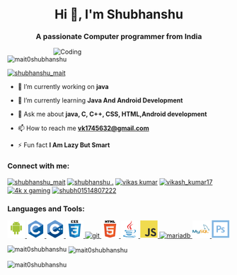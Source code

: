 <h1 align="center">Hi 👋, I'm Shubhanshu</h1>
<h3 align="center">A passionate Computer programmer from India</h3>
<img align="right" alt="Coding" width="400" src="https://cdn.dribbble.com/users/1162077/screenshots/3848914/programmer.gif">

<p align="left"> <img src="https://komarev.com/ghpvc/?username=mait0shubhanshu&label=Profile%20views&color=0e75b6&style=flat" alt="mait0shubhanshu" /> </p>

<p align="left"> <a href="https://twitter.com/shubhanshu_mait" target="blank"><img src="https://img.shields.io/twitter/follow/shubhanshu_mait?logo=twitter&style=for-the-badge" alt="shubhanshu_mait" /></a> </p>

- 🔭 I’m currently working on **java**

- 🌱 I’m currently learning **Java And Android Development**

- 💬 Ask me about **java, C, C++, CSS, HTML,Android development**

- 📫 How to reach me **vk1745632@gmail.com**

- ⚡ Fun fact **I Am Lazy But Smart**

<h3 align="left">Connect with me:</h3>
<p align="left">
<a href="https://twitter.com/shubhanshu_mait" target="blank"><img align="center" src="https://raw.githubusercontent.com/rahuldkjain/github-profile-readme-generator/master/src/images/icons/Social/twitter.svg" alt="shubhanshu_mait" height="30" width="40" /></a>
<a href="https://www.linkedin.com/in/shubhanshu-47a9401b0" target="blank"><img align="center" src="https://raw.githubusercontent.com/rahuldkjain/github-profile-readme-generator/master/src/images/icons/Social/linked-in-alt.svg" alt="shubhanshu ." height="30" width="40" /></a>
<a href="https://fb.com/vikas kumar" target="blank"><img align="center" src="https://raw.githubusercontent.com/rahuldkjain/github-profile-readme-generator/master/src/images/icons/Social/facebook.svg" alt="vikas kumar" height="30" width="40" /></a>
<a href="https://instagram.com/vikash_kumar17" target="blank"><img align="center" src="https://raw.githubusercontent.com/rahuldkjain/github-profile-readme-generator/master/src/images/icons/Social/instagram.svg" alt="vikash_kumar17" height="30" width="40" /></a>
<a href="https://www.youtube.com/c/4k x gaming" target="blank"><img align="center" src="https://raw.githubusercontent.com/rahuldkjain/github-profile-readme-generator/master/src/images/icons/Social/youtube.svg" alt="4k x gaming" height="30" width="40" /></a>
<a href="https://www.hackerrank.com/shubh01514807222" target="blank"><img align="center" src="https://raw.githubusercontent.com/rahuldkjain/github-profile-readme-generator/master/src/images/icons/Social/hackerrank.svg" alt="shubh01514807222" height="30" width="40" /></a>
</p>

<h3 align="left">Languages and Tools:</h3>
<p align="left"> <a href="https://developer.android.com" target="_blank" rel="noreferrer"> <img src="https://raw.githubusercontent.com/devicons/devicon/master/icons/android/android-original-wordmark.svg" alt="android" width="40" height="40"/> </a> <a href="https://www.cprogramming.com/" target="_blank" rel="noreferrer"> <img src="https://raw.githubusercontent.com/devicons/devicon/master/icons/c/c-original.svg" alt="c" width="40" height="40"/> </a> <a href="https://www.w3schools.com/cpp/" target="_blank" rel="noreferrer"> <img src="https://raw.githubusercontent.com/devicons/devicon/master/icons/cplusplus/cplusplus-original.svg" alt="cplusplus" width="40" height="40"/> </a> <a href="https://www.w3schools.com/css/" target="_blank" rel="noreferrer"> <img src="https://raw.githubusercontent.com/devicons/devicon/master/icons/css3/css3-original-wordmark.svg" alt="css3" width="40" height="40"/> </a> <a href="https://git-scm.com/" target="_blank" rel="noreferrer"> <img src="https://www.vectorlogo.zone/logos/git-scm/git-scm-icon.svg" alt="git" width="40" height="40"/> </a> <a href="https://www.w3.org/html/" target="_blank" rel="noreferrer"> <img src="https://raw.githubusercontent.com/devicons/devicon/master/icons/html5/html5-original-wordmark.svg" alt="html5" width="40" height="40"/> </a> <a href="https://www.java.com" target="_blank" rel="noreferrer"> <img src="https://raw.githubusercontent.com/devicons/devicon/master/icons/java/java-original.svg" alt="java" width="40" height="40"/> </a> <a href="https://developer.mozilla.org/en-US/docs/Web/JavaScript" target="_blank" rel="noreferrer"> <img src="https://raw.githubusercontent.com/devicons/devicon/master/icons/javascript/javascript-original.svg" alt="javascript" width="40" height="40"/> </a> <a href="https://mariadb.org/" target="_blank" rel="noreferrer"> <img src="https://www.vectorlogo.zone/logos/mariadb/mariadb-icon.svg" alt="mariadb" width="40" height="40"/> </a> <a href="https://www.mysql.com/" target="_blank" rel="noreferrer"> <img src="https://raw.githubusercontent.com/devicons/devicon/master/icons/mysql/mysql-original-wordmark.svg" alt="mysql" width="40" height="40"/> </a> <a href="https://www.photoshop.com/en" target="_blank" rel="noreferrer"> <img src="https://raw.githubusercontent.com/devicons/devicon/master/icons/photoshop/photoshop-line.svg" alt="photoshop" width="40" height="40"/> </a> </p>

<p><img align="left" src="https://github-readme-stats.vercel.app/api/top-langs?username=mait0shubhanshu&show_icons=true&locale=en&layout=compact" alt="mait0shubhanshu" /></p>

<p>&nbsp;<img align="center" src="https://github-readme-stats.vercel.app/api?username=mait0shubhanshu&show_icons=true&locale=en" alt="mait0shubhanshu" /></p>

<p><img align="center" src="https://github-readme-streak-stats.herokuapp.com/?user=mait0shubhanshu&" alt="mait0shubhanshu" /></p>

